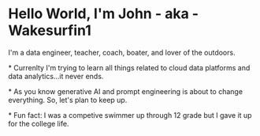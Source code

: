 # Hello World, I'm John - aka - Wakesurfin1
I'm a data engineer, teacher, coach, boater, and lover of the outdoors.

\* Currenlty I'm trying to learn all things related to cloud data platforms and data analytics...it never ends.

\* As you know generative AI and prompt engineering is about to change everything. So, let's plan to keep up.

\* Fun fact: I was a competive swimmer up through 12 grade but I gave it up for the college life.
